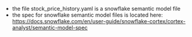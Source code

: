 - the file stock_price_history.yaml is a snowflake semantic model file
- the spec for snowflake semantic model files is located here: https://docs.snowflake.com/en/user-guide/snowflake-cortex/cortex-analyst/semantic-model-spec
